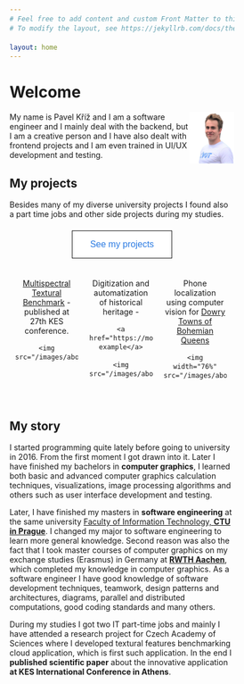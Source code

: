```yaml
---
# Feel free to add content and custom Front Matter to this file.
# To modify the layout, see https://jekyllrb.com/docs/themes/#overriding-theme-defaults

layout: home
---
```


<style>
* {
  box-sizing: border-box;
}

.button {
  border: 1px solid #111111;
  color: #2a7ae2;
  background-color: white;
  padding: 15px 32px;
  text-align: center;
  text-decoration: none;
  display: inline-block;
  font-size: 16px;
  cursor: pointer;
  
}
.button:hover {
  /**background-color: #DDDDDD;**/
  color: #111;
  text-decoration-line: underline;
}

/* Create three equal columns that floats next to each other */
.column {
  float: left;
  width: 33%;
  padding: 10px;
  text-align:center;
}

/* Clear floats after the columns */
.row:after {
  content: "";
  display: table;
  clear: both;
}

@media screen and (max-width: 600px) {
  .column {
    width: 100%;
  }
}

</style>

# Welcome

<img style="float: right;" width="20%" src="/images/Pavel_Kriz.png">

My name is Pavel Kříž and I am a software engineer and I mainly deal with the backend, but I am a creative person and I have also dealt with frontend projects and I am even trained in UI/UX development and testing.

## My projects

Besides many of my diverse university projects I found also a part time jobs and other side projects during my studies.


<div style="text-align:center">  
<button class="button" style="margin: 5pt 5pt 20pt 5pt;" onclick="window.location.href='/projects';">See my projects</button>
</div>  

<div class="row">
  <div class="column">
    <a href="jekyll/update/2023/08/11/MultispectralTexturalBenchmark.html"> Multispectral Textural Benchmark</a> - published at 27th KES conference. 
    <br>
  
    <img src="/images/about/mute_exp.png"> 
  </div>
  <div class="column">
    Digitization and automatization of historical heritage - 
    
    <a  href="https://modely.cesnet.cz/en/staromestska_madona.html">online example</a>
  
    <img  src="/images/about/Madonna.jpg"> 
  </div>
  <div class="column">
    Phone localization using computer vision for <a  href="https://www.kralovskavennamesta.cz/en/index.html">Dowry Towns of Bohemian Queens</a>
    
    <img width="76%" src="/images/about/Prasna_brana3_vol.jpg"> 
  </div>
</div>
<br>


## My story

I started programming quite lately before going to university in 2016. From the first moment I got drawn into it. Later I have finished my bachelors in **computer graphics**, I learned both basic and advanced computer graphics calculation techniques, visualizations, image processing algorithms and others such as user interface development and testing.

Later, I have finished my masters in **software engineering** at the same university [Faculty of Information Technology, **CTU in Prague**](https://fit.cvut.cz/en). I changed my major to software engineering to learn more general knowledge. Second reason was also the fact that I took master courses of computer graphics on my exchange studies (Erasmus) in Germany at [**RWTH Aachen**](https://www.rwth-aachen.de), which completed my knowledge in computer graphics. As a software engineer I have good knowledge of software development techniques, teamwork, design patterns and architectures, diagrams, parallel and distributed computations, good coding standards and many others.

During my studies I got two IT part-time jobs and mainly I have attended a research project for Czech Academy of Sciences where I developed textural features benchmarking cloud application, which is first such application. In the end I **published scientific paper** about the innovative application **at KES International Conference in Athens**.  

